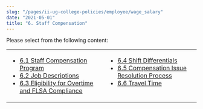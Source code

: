 ```yaml
---
slug: "/pages/ii-ug-college-policies/employee/wage_salary"
date: "2021-05-01"
title: "6. Staff Compensation"
---
```


Please select from the following content:

<table>

<tbody>

<tr valign="top">

<td>

- [6.1 Staff Compensation Program](/pages/ii-ug-college-policies/employee/wage_salary/staff_compensation_program)
- [6.2 Job Descriptions](/pages/ii-ug-college-policies/employee/wage_salary/job_descriptions)
- [6.3 Eligibility for Overtime and FLSA Compliance](/pages/ii-ug-college-policies/employee/wage_salary/overtime)

</td>

<td>

- [6.4 Shift Differentials](/pages/ii-ug-college-policies/employee/wage_salary/shift_differentials)
- [6.5 Compensation Issue Resolution Process](/pages/ii-ug-college-policies/employee/wage_salary/compensation_issue_resolution_process)
- [6.6 Travel Time](/pages/ii-ug-college-policies/employee/wage_salary/travel_time)

</td>

</tr>

</tbody>

</table>
